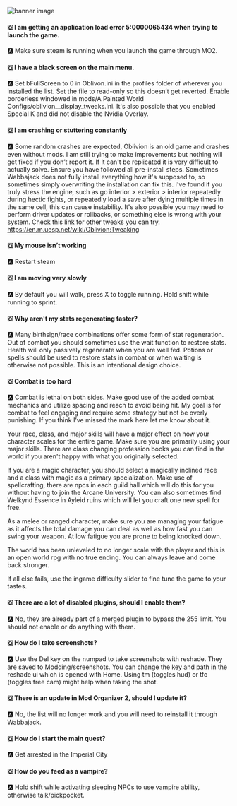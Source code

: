![banner image](https://staticdelivery.nexusmods.com/images/101/36661530-1737764801.png)

#### 🇶 I am getting an application load error 5:0000065434 when trying to launch the game. 
🅰️ Make sure steam is running when you launch the game through MO2.

#### 🇶 I have a black screen on the main menu. 
🅰️ Set bFullScreen to 0 in Oblivon.ini in the profiles folder of wherever you installed the list. Set the file to read-only so this doesn’t get reverted. Enable borderless windowed in mods/A Painted World Configs/oblivion__display_tweaks.ini. It's also possible that you enabled Special K and did not disable the Nvidia Overlay.

#### 🇶 I am crashing or stuttering constantly
🅰️ Some random crashes are expected, Oblivion is an old game and crashes even without mods. I am still trying to make improvements but nothing will get fixed if you don’t report it. If it can't be replicated it is very difficult to actually solve. Ensure you have followed all pre-install steps. Sometimes Wabbajack does not fully install everything how it's supposed to, so sometimes simply overwriting the installation can fix this. I've found if you truly stress the engine, such as go interior > exterior > interior repeatedly during hectic fights, or repeatedly load a save after dying multiple times in the same cell, this can cause instability. It's also possible you may need to perform driver updates or rollbacks, or something else is wrong with your system. Check this link for other tweaks you can try. https://en.m.uesp.net/wiki/Oblivion:Tweaking

#### 🇶 My mouse isn’t working 
🅰️ Restart steam

#### 🇶 I am moving very slowly 
🅰️ By default you will walk, press X to toggle running. Hold shift while running to sprint.

#### 🇶 Why aren't my stats regenerating faster?
🅰️ Many birthsign/race combinations offer some form of stat regeneration. Out of combat you should sometimes use the wait function to restore stats. Health will only passively regenerate when you are well fed. Potions or spells should be used to restore stats in combat or when waiting is otherwise not possible. This is an intentional design choice. 

#### 🇶 Combat is too hard 
🅰️ Combat is lethal on both sides. Make good use of the added combat mechanics and utilize spacing and reach to avoid being hit. My goal is for combat to feel engaging and require some strategy but not be overly punishing. If you think I’ve missed the mark here let me know about it.

Your race, class, and major skills will have a major effect on how your character scales for the entire game. Make sure you are primarily using your major skills. There are class changing profession books you can find in the world if you aren't happy with what you originally selected.

If you are a magic character, you should select a magically inclined race and a class with magic as a primary specialization. Make use of spellcrafting, there are npcs in each guild hall which will do this for you without having to join the Arcane University. You can also sometimes find Welkynd Essence in Ayleid ruins which will let you craft one new spell for free.

As a melee or ranged character, make sure you are managing your fatigue as it affects the total damage you can deal as well as how fast you can swing your weapon. At low fatigue you are prone to being knocked down.

The world has been unleveled to no longer scale with the player and this is an open world rpg with no true ending. You can always leave and come back stronger. 

If all else fails, use the ingame difficulty slider to fine tune the game to your tastes. 

#### 🇶 There are a lot of disabled plugins, should I enable them?
🅰️ No, they are already part of a merged plugin to bypass the 255 limit. You should not enable or do anything with them.

#### 🇶 How do I take screenshots? 
🅰️ Use the Del key on the numpad to take screenshots with reshade. They are saved to Modding/screenshots. You can change the key and path in the reshade ui which is opened with Home. Using tm (toggles hud) or tfc (toggles free cam) might help when taking the shot.

#### 🇶 There is an update in Mod Organizer 2, should I update it? 
🅰️ No, the list will no longer work and you will need to reinstall it through Wabbajack. 

#### 🇶 How do I start the main quest?
🅰️ Get arrested in the Imperial City

#### 🇶 How do you feed as a vampire?
🅰️ Hold shift while activating sleeping NPCs to use vampire ability, otherwise talk/pickpocket.
